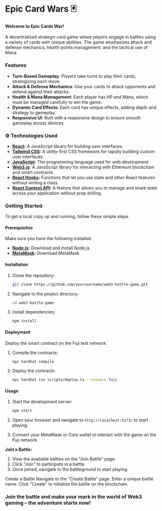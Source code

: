 # Epic Card Wars 🃏

#### Welcome to Epic Cards War!
A decentralized strategic card game where players engage in battles using a variety of cards with unique abilities. The game emphasizes attack and defense mechanics, health points management, and the tactical use of Mana.

### Features
- **Turn-Based Gameplay**: Players take turns to play their cards, strategizing each move.
- **Attack & Defense Mechanics**: Use your cards to attack opponents and defend against their attacks.
- **Health & Mana Management**: Each player has HP and Mana, which must be managed carefully to win the game.
- **Dynamic Card Effects**: Each card has unique effects, adding depth and strategy to gameplay.
- **Responsive UI**: Built with a responsive design to ensure smooth gameplay across devices

### ⚙️ Technologies Used

- **[React](https://react.dev/):** A JavaScript library for building user interfaces.
- **[Tailwind CSS](https://tailwindcss.com/):** A utility-first CSS framework for rapidly building custom user interfaces.
- **[JavaScript](https://developer.mozilla.org/en-US/docs/Web/JavaScript):** The programming language used for web development.
- **[Web3.js](https://web3js.org/):** A JavaScript library for interacting with Ethereum blockchain and smart contracts.
- **[React Hooks](https://react.dev/reference/react):** Functions that let you use state and other React features without writing a class.
- **[React Context API](https://react.dev/reference/react/Context):** A feature that allows you to manage and share state across your application without prop drilling.

### Getting Started
To get a local copy up and running, follow these simple steps.

#### Prerequisites
Make sure you have the following installed:

- **[Node.js](https://nodejs.org/):** Download and install Node.js 
- **[MetaMask](https://metamask.io/):** Download MetaMask

#### Installation
1. Clone the repository:

   ```bash
   git clone https://github.com/yourusername/web3-battle-game.git

2. Navigate to the project directory:
   
   ```bash
   cd web3-battle-game

3. Install dependencies:
   
   ```bash
   npm install

#### Deployment
Deploy the smart contract on the Fuji test network:

1. Compile the contracts:
   
   ```bash
   npx hardhat compile

3. Deploy the contracts:
   
   ```bash
   npx hardhat run scripts/deploy.ts --network fuji

#### Usage
1. Start the development server:
   
   ```bash
   npm start

2. Open your browser and navigate to `http://localhost:5173/` to start playing.
3. Connect your MetaMask or Core wallet to interact with the game on the Fuji network.
   
**Join a Battle:**
1. View the available battles on the "Join Battle" page.
2. Click "Join" to participate in a battle.
3. Once joined, navigate to the battleground to start playing.


Create a Battle
Navigate to the "Create Battle" page.
Enter a unique battle name.
Click "Create" to initialize the battle on the blockchain.
<br>

### Join the battle and make your mark in the world of Web3 gaming – the adventure starts now!
